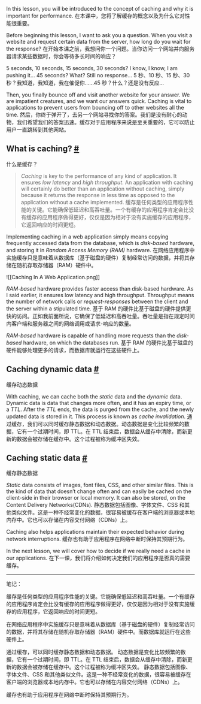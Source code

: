 In this lesson, you will be introduced to the concept of caching and why it is important for performance.
在本课中，您将了解缓存的概念以及为什么它对性能很重要。

Before beginning this lesson, I want to ask you a question. When you visit a website and request certain data from the server, how long do you wait for the response?
在开始本课之前，我想问你一个问题。当你访问一个网站并向服务器请求某些数据时，你会等待多长时间的响应？

5 seconds, 10 seconds, 15 seconds, 30 seconds? I know, I know, I am pushing it… 45 seconds? What? Still no response…
5 秒、10 秒、15 秒、30 秒？我知道，我知道，我在催促你......45 秒？什么？还是没有反应...

Then, you finally bounce off and visit another website for your answer. We are impatient creatures, and we want our answers quick. Caching is vital to applications to prevent users from bouncing off to other websites all the time.
然后，你终于弹开了，去另一个网站寻找你的答案。我们是没有耐心的动物，我们希望我们的答案迅速。缓存对于应用程序来说是至关重要的，它可以防止用户一直跳转到其他网站。

## What is caching? [#](https://www.educative.io/courses/web-application-software-architecture-101/q2pkD39Rk3R#What-is-caching?)
什么是缓存？

> _Caching_ is key to the performance of any kind of application. It ensures _low latency_ and _high throughput_. An application with caching will certainly do better than an application without caching, simply because it returns the response in less time as opposed to the application without a cache implemented.
> 缓存是任何类型的应用程序性能的关键。它能确保低延迟和高吞吐量。一个有缓存的应用程序肯定会比没有缓存的应用程序做得更好，仅仅是因为相对于没有实施缓存的应用程序，它返回响应的时间更短。

Implementing caching in a web application simply means copying frequently accessed data from the database, which is _disk-based_ hardware, and storing it in _Random Access Memory (RAM)_ hardware.
在网络应用程序中实施缓存只是意味着从数据库（基于磁盘的硬件）复制经常访问的数据，并将其存储在随机存取存储器（RAM）硬件中。

![[Caching In A Web Application.png]]

_RAM-based_ hardware provides faster access than disk-based hardware. As I said earlier, it ensures low latency and high throughput. Throughput means the number of network calls or _request-responses_ between the client and the server within a stipulated time.
基于 RAM 的硬件比基于磁盘的硬件提供更快的访问。正如我前面所说，它确保了低延迟和高吞吐量。吞吐量是指在规定时间内客户端和服务器之间的网络调用或请求-响应的数量。

_RAM-based_ hardware is capable of handling more requests than the _disk-based_ hardware, on which the databases run.
基于 RAM 的硬件比基于磁盘的硬件能够处理更多的请求，而数据库就运行在这些硬件上。

## Caching dynamic data [#](https://www.educative.io/courses/web-application-software-architecture-101/q2pkD39Rk3R#Caching-dynamic-data)
缓存动态数据

With caching, we can cache both the _static_ data and the _dynamic_ data. Dynamic data is data that changes more often, and it has an expiry time, or a _TTL_. After the _TTL_ ends, the data is purged from the cache, and the newly updated data is stored in it. This process is known as _cache invalidation_.
通过缓存，我们可以同时缓存静态数据和动态数据。动态数据是变化比较频繁的数据，它有一个过期时间，即 TTL。在 TTL 结束后，数据会从缓存中清除，而新更新的数据会被存储在缓存中。这个过程被称为缓冲区失效。

## Caching static data [#](https://www.educative.io/courses/web-application-software-architecture-101/q2pkD39Rk3R#Caching-static-data)
缓存静态数据

_Static_ data consists of images, font files, CSS, and other similar files. This is the kind of data that doesn’t change often and can easily be cached on the client-side in their browser or local memory. It can also be stored, on the Content Delivery Networks(CDNs).
静态数据包括图像、字体文件、CSS 和其他类似文件。这是一种不经常变化的数据，很容易被缓存在客户端的浏览器或本地内存中。它也可以存储在内容交付网络（CDNs）上。

Caching also helps applications maintain their expected behavior during network interruptions.
缓存也有助于应用程序在网络中断时保持其预期行为。

In the next lesson, we will cover how to decide if we really need a cache in our applications.
在下一课，我们将介绍如何决定我们的应用程序是否真的需要缓存。

---

笔记：

缓存是任何类型的应用程序性能的关键。它能确保低延迟和高吞吐量。一个有缓存的应用程序肯定会比没有缓存的应用程序做得更好，仅仅是因为相对于没有实施缓存的应用程序，它返回响应的时间更短。

在网络应用程序中实施缓存只是意味着从数据库（基于磁盘的硬件）复制经常访问的数据，并将其存储在随机存取存储器（RAM）硬件中。而数据库就运行在这些硬件上。

通过缓存，可以同时缓存静态数据和动态数据。
动态数据是变化比较频繁的数据，它有一个过期时间，即 TTL。在 TTL 结束后，数据会从缓存中清除，而新更新的数据会被存储在缓存中。这个过程被称为缓冲区失效。
静态数据包括图像、字体文件、CSS 和其他类似文件。这是一种不经常变化的数据，很容易被缓存在客户端的浏览器或本地内存中。它也可以存储在内容交付网络（CDNs）上。

缓存也有助于应用程序在网络中断时保持其预期行为。
